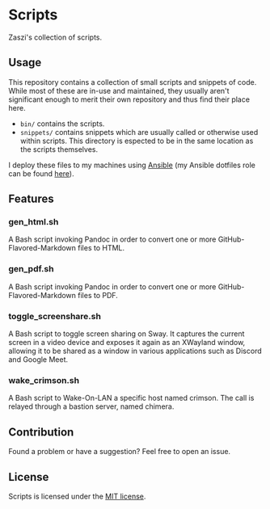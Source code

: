 # Scripts

Zaszi's collection of scripts.

## Usage

This repository contains a collection of small scripts and snippets of code.
While most of these are in-use and maintained, they usually aren't significant
enough to merit their own repository and thus find their place here.

- `bin/` contains the scripts.
- `snippets/` contains snippets which are usually called or otherwise used within scripts. This directory is espected to be in the same location as the scripts themselves.

I deploy these files to my machines using [Ansible](https://www.ansible.com/) (my Ansible dotfiles role can be found [here](https://github.com/zaszi/ansible-role-dotfiles)).

## Features

### gen_html.sh

A Bash script invoking Pandoc in order to convert one or more GitHub-Flavored-Markdown files to HTML.

### gen_pdf.sh

A Bash script invoking Pandoc in order to convert one or more GitHub-Flavored-Markdown files to PDF.

### toggle_screenshare.sh

A Bash script to toggle screen sharing on Sway. It captures the current screen in a video device and exposes it again as an XWayland window, allowing it to be shared as a window in various applications such as Discord and Google Meet.

### wake_crimson.sh

A Bash script to Wake-On-LAN a specific host named crimson. The call is relayed through a bastion server, named chimera.

## Contribution

Found a problem or have a suggestion? Feel free to open an issue.

## License

Scripts is licensed under the [MIT license](https://github.com/zaszi/scripts/blob/master/LICENSE.md).
